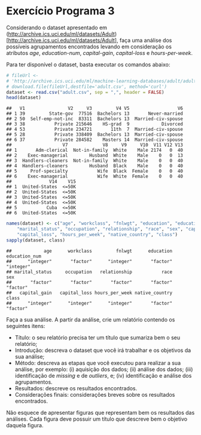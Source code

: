 Exercício Programa 3
========================================================

Considerando o dataset apresentado em (http://archive.ics.uci.edu/ml/datasets/Adult)[http://archive.ics.uci.edu/ml/datasets/Adult], faça uma análise dos possíveis agrupamentos encontrados levando em consideração os atributos _age_, _education-num_, _capital-gain_, _capital-loss_ e _hours-per-week_.

Para ter disponível o dataset, basta executar os comandos abaixo:


```r
# fileUrl <-
# 'http://archive.ics.uci.edu/ml/machine-learning-databases/adult/adult.data'
# download.file(fileUrl,destfile='adult.csv', method='curl')
dataset <- read.csv("adult.csv", sep = ",", header = FALSE)
head(dataset)
```

```
##   V1                V2     V3         V4 V5                  V6
## 1 39         State-gov  77516  Bachelors 13       Never-married
## 2 50  Self-emp-not-inc  83311  Bachelors 13  Married-civ-spouse
## 3 38           Private 215646    HS-grad  9            Divorced
## 4 53           Private 234721       11th  7  Married-civ-spouse
## 5 28           Private 338409  Bachelors 13  Married-civ-spouse
## 6 37           Private 284582    Masters 14  Married-civ-spouse
##                   V7             V8     V9     V10  V11 V12 V13
## 1       Adm-clerical  Not-in-family  White    Male 2174   0  40
## 2    Exec-managerial        Husband  White    Male    0   0  13
## 3  Handlers-cleaners  Not-in-family  White    Male    0   0  40
## 4  Handlers-cleaners        Husband  Black    Male    0   0  40
## 5     Prof-specialty           Wife  Black  Female    0   0  40
## 6    Exec-managerial           Wife  White  Female    0   0  40
##              V14    V15
## 1  United-States  <=50K
## 2  United-States  <=50K
## 3  United-States  <=50K
## 4  United-States  <=50K
## 5           Cuba  <=50K
## 6  United-States  <=50K
```

```r
names(dataset) <- c("age", "workclass", "fnlwgt", "education", "education_num", 
    "marital_status", "occupation", "relationship", "race", "sex", "capital_gain", 
    "capital_loss", "hours_per_week", "native_country", "class")
sapply(dataset, class)
```

```
##            age      workclass         fnlwgt      education  education_num 
##      "integer"       "factor"      "integer"       "factor"      "integer" 
## marital_status     occupation   relationship           race            sex 
##       "factor"       "factor"       "factor"       "factor"       "factor" 
##   capital_gain   capital_loss hours_per_week native_country          class 
##      "integer"      "integer"      "integer"       "factor"       "factor"
```


Faça a sua análise. A partir da análise, crie um relatório contendo os seguintes itens: 

* Título: o seu relatório precisa ter um título que sumariza bem o seu relatório;
* Introdução: descreva o dataset que você irá trabalhar e os objetivos da sua análise;
* Método: descreva as etapas que você executou para realizar a sua análise, por exemplo: (i) aquisição dos dados; (ii) análise dos dados; (iii) identificação de _missing_ e de _outliers_, e; (iv) identificação e análise dos agrupamentos.
* Resultados: descreve os resultados encontrados.
* Considerações finais: considerações breves sobre os resultados encontrados.

Não esquece de apresentar figuras que representam bem os resultados das análises. Cada figura deve possuir um título que descreve bem o objetivo daquela figura.
